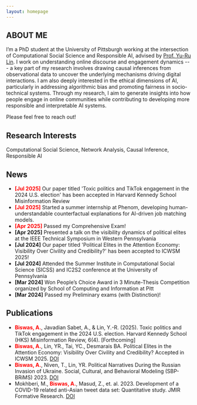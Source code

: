 ```yaml
---
layout: homepage
---
```


## ABOUT ME

<!-- I'm a third-year Information Science PhD student at the University of Pittsburgh working with [Prof. Yu-Ru Lin](http://www.yurulin.com/). My research explores how individuals interact and behave in digital spaces, focusing on what captures people’s attention online, how information spreads, and how communities form and evolve within cyber-social spaces. I study the role of network structures in shaping online behaviors and social dynamics, using Machine Learning and NLP methods to analyze large-scale datasets from platforms such as Twitter/X, Facebook, and TikTok. A key part of my work involves drawing causal inferences from observational data to uncover the underlying mechanisms driving these digital interactions. I am also deeply interested in the ethical dimensions of AI, particularly in addressing algorithmic bias and promoting fairness in socio-technical systems. Through my research, I aim to generate insights into how people engage in online communities while contributing to developing more responsible and interpretable AI systems. --> 

I’m a PhD student at the University of Pittsburgh working at the intersection of Computational Social Science and Responsible AI, advised by [Prof. Yu-Ru Lin](http://www.yurulin.com/). I work on understanding online discourse and engagement dynamics --- a key part of my research involves drawing causal inferences from observational data to uncover the underlying mechanisms driving digital interactions. I am also deeply interested in the ethical dimensions of AI, particularly in addressing algorithmic bias and promoting fairness in socio-technical systems. Through my research, I aim to generate insights into how people engage in online communities while contributing to developing more responsible and interpretable AI systems.

Please feel free to reach out!

<!-- Prior to this, I worked as a Research Assistant at the [Third Space Research Group](https://thirdspace.toronto.edu/) at the University of Toronto under [Prof. Ishtiaque Ahmed](https://www.ishtiaque.net/) and [Prof. Shebuti Rayana](http://shebuti.com/) (SUNY Old Westbury) on Covid-19 Stigma Detection on Twitter. I also worked as a Research Assistant at the [AISys Lab](https://github.com/softsys4ai) at the University of South Carolina under [Prof. Pooyan Jamshidi](https://pooyanjamshidi.github.io/) on Causal Transfer Learning. --> 


## Research Interests

Computational Social Science, Network Analysis, Causal Inference, Responsible AI

## News 
- <span style="color: red; font-weight: bold;">[Jul 2025]</span> Our paper titled 'Toxic politics and TikTok engagement in the 2024 U.S. election' has been accepted in Harvard Kennedy School Misinformation Review
- <span style="color: red; font-weight: bold;">[Jul 2025]</span> Started a summer internship at Phenom, developing human-understandable counterfactual explanations for AI-driven job matching models.
- <span style="color: red; font-weight: bold;">[Apr 2025]</span> Passed my Comprehensive Exam!
- **[Apr 2025]** Presented a talk on the visibility dynamics of political elites at the IEEE Technical Symposium in Western Pennsylvania 
- **[Jul 2024]** Our paper titled 'Political Elites in the Attention Economy: Visibility Over Civility and Credibility?' has been accepted to ICWSM 2025!
- **[Jul 2024]** Attended the Summer Institute in Computational Social Science (SICSS) and IC2S2 conference at the University of Pennsylvania
- **[Mar 2024]** Won People’s Choice Award in 3 Minute-Thesis Competition organized by School of Computing and Information at Pitt
- **[Mar 2024]** Passed my Preliminary exams (with Distinction)!
  

## Publications

- <span style="color: red; font-weight: bold;">Biswas, A.</span>, Javadian Sabet, A., & Lin, Y.-R. (2025). Toxic politics and TikTok engagement in the 2024 U.S. election. Harvard Kennedy School (HKS) Misinformation Review, 6(4). [Forthcoming]
- <span style="color: red; font-weight: bold;">Biswas, A.</span>, Lin, YR., Tai, YC., Desmarais BA. Political Elites in the Attention Economy: Visibility Over Civility and Credibility? Accepted in ICWSM 2025. [DOI](https://arxiv.org/abs/2407.16014) 
- <span style="color: red; font-weight: bold;">Biswas, A.</span>, Niven, T., Lin, YR. Political Narratives During the Russian Invasion of Ukraine. Social, Cultural, and Behavioral Modeling (SBP-BRiMS) 2023. [DOI](https://doi.org/10.1007/978-3-031-43129-6_4)
- Mokhberi, M., <span style="color: red; font-weight: bold;">Biswas, A.</span>, Masud, Z., et. al. 2023. Development of a COVID-19 related anti-Asian tweet data set: Quantitative study. JMIR Formative Research. [DOI](https://formative.jmir.org/2023/1/e40403)

